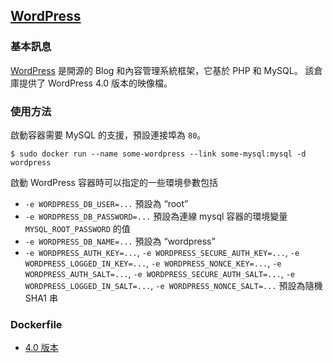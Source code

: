 ## [WordPress](https://registry.hub.docker.com/_/wordpress/)

### 基本訊息
[WordPress](https://en.wikipedia.org/wiki/WordPress) 是開源的 Blog 和內容管理系統框架，它基於 PHP 和 MySQL。
該倉庫提供了 WordPress 4.0 版本的映像檔。

### 使用方法
啟動容器需要 MySQL 的支援，預設連接埠為 `80`。
```
$ sudo docker run --name some-wordpress --link some-mysql:mysql -d wordpress
```
啟動 WordPress 容器時可以指定的一些環境參數包括
* `-e WORDPRESS_DB_USER=...` 預設為 “root”
* `-e WORDPRESS_DB_PASSWORD=...` 預設為連線 mysql 容器的環境變量 `MYSQL_ROOT_PASSWORD` 的值
* `-e WORDPRESS_DB_NAME=...` 預設為 “wordpress”
* `-e WORDPRESS_AUTH_KEY=...`, `-e WORDPRESS_SECURE_AUTH_KEY=...`, `-e WORDPRESS_LOGGED_IN_KEY=...`, `-e WORDPRESS_NONCE_KEY=...`, `-e WORDPRESS_AUTH_SALT=...`, `-e WORDPRESS_SECURE_AUTH_SALT=...`, `-e WORDPRESS_LOGGED_IN_SALT=...`, `-e WORDPRESS_NONCE_SALT=...` 預設為隨機 SHA1 串

### Dockerfile
* [4.0 版本](https://github.com/docker-library/wordpress/blob/aee00669e7c43f435f021cb02871bffd63d5677a/Dockerfile)

